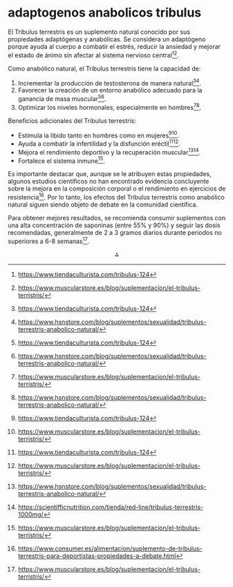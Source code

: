 # adaptogenos anabolicos tribulus

El Tribulus terrestris es un suplemento natural conocido por sus propiedades adaptógenas y anabólicas. Se considera un adaptógeno porque ayuda al cuerpo a combatir el estrés, reducir la ansiedad y mejorar el estado de ánimo sin afectar al sistema nervioso central[^1][^2].

Como anabólico natural, el Tribulus terrestris tiene la capacidad de:

1. Incrementar la producción de testosterona de manera natural[^1][^3].
2. Favorecer la creación de un entorno anabólico adecuado para la ganancia de masa muscular[^1][^3].
3. Optimizar los niveles hormonales, especialmente en hombres[^2][^3].

Beneficios adicionales del Tribulus terrestris:

- Estimula la libido tanto en hombres como en mujeres[^1][^2].
- Ayuda a combatir la infertilidad y la disfunción eréctil[^1][^2].
- Mejora el rendimiento deportivo y la recuperación muscular[^3][^4].
- Fortalece el sistema inmune[^2].

Es importante destacar que, aunque se le atribuyen estas propiedades, algunos estudios científicos no han encontrado evidencia concluyente sobre la mejora en la composición corporal o el rendimiento en ejercicios de resistencia[^5]. Por lo tanto, los efectos del Tribulus terrestris como anabólico natural siguen siendo objeto de debate en la comunidad científica.

Para obtener mejores resultados, se recomienda consumir suplementos con una alta concentración de saponinas (entre 55% y 90%) y seguir las dosis recomendadas, generalmente de 2 a 3 gramos diarios durante períodos no superiores a 6-8 semanas[^2].

<div style="text-align: center">⁂</div>

[^1]: https://www.tiendaculturista.com/tribulus-124

[^2]: https://www.muscularstore.es/blog/suplementacion/el-tribulus-terristris/

[^3]: https://www.hsnstore.com/blog/suplementos/sexualidad/tribulus-terrestris-anabolico-natural/

[^4]: https://scientifficnutrition.com/tienda/red-line/tribulus-terrestris-1000mg/

[^5]: https://www.consumer.es/alimentacion/suplemento-de-tribulus-terrestris-para-deportistas-propiedades-a-debate.html

[^6]: https://www.pontemasfuerte.com/fire_nutrition/tribulus-fire

[^7]: https://olympus-sport.com/es/suplementos/anabolizantes-naturales/tibulus-maximus

[^8]: https://bioprox.es/anabolicos-naturales/391-scientiffic-nutrition-tribulus-terrestris-1000mg-.html


